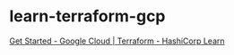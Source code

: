 # learn-terraform-gcp

[Get Started - Google Cloud | Terraform - HashiCorp Learn](https://learn.hashicorp.com/collections/terraform/gcp-get-started)

